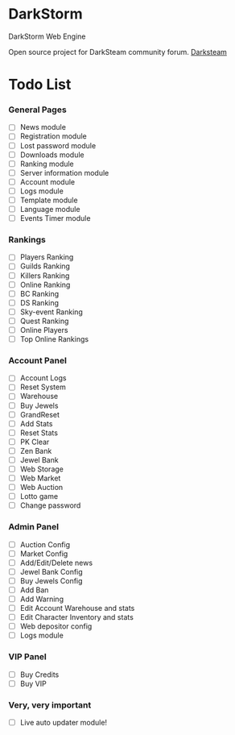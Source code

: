 # DarkStorm
DarkStorm Web Engine

Open source project for DarkSteam community forum.
[Darksteam](https://darksteam.net)

# Todo List

### General Pages

- [ ] News module
- [ ] Registration module
- [ ] Lost password module
- [ ] Downloads module
- [ ] Ranking module
- [ ] Server information module
- [ ] Account module
- [ ] Logs module
- [ ] Template module
- [ ] Language module
- [ ] Events Timer module

### Rankings
- [ ] Players Ranking
- [ ] Guilds Ranking
- [ ] Killers Ranking
- [ ] Online Ranking
- [ ] BC Ranking
- [ ] DS Ranking
- [ ] Sky-event Ranking
- [ ] Quest Ranking
- [ ] Online Players
- [ ] Top Online Rankings

### Account Panel
- [ ] Account Logs 
- [ ] Reset System 
- [ ] Warehouse 
- [ ] Buy Jewels
- [ ] GrandReset 
- [ ] Add Stats 
- [ ] Reset Stats 
- [ ] PK Clear 
- [ ] Zen Bank
- [ ] Jewel Bank
- [ ] Web Storage
- [ ] Web Market
- [ ] Web Auction
- [ ] Lotto game
- [ ] Change password

### Admin Panel
- [ ] Auction Config
- [ ] Market Config
- [ ] Add/Edit/Delete news
- [ ] Jewel Bank Config
- [ ] Buy Jewels Config
- [ ] Add Ban
- [ ] Add Warning
- [ ] Edit Account Warehouse and stats
- [ ] Edit Character Inventory and stats
- [ ] Web depositor config
- [ ] Logs module

### VIP Panel
- [ ] Buy Credits
- [ ] Buy VIP

### Very, very important
- [ ] Live auto updater module!

